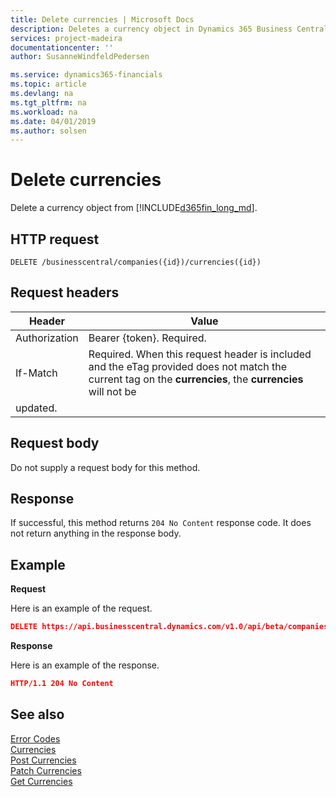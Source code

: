 ```yaml
---
title: Delete currencies | Microsoft Docs
description: Deletes a currency object in Dynamics 365 Business Central.
services: project-madeira
documentationcenter: ''
author: SusanneWindfeldPedersen

ms.service: dynamics365-financials
ms.topic: article
ms.devlang: na
ms.tgt_pltfrm: na
ms.workload: na
ms.date: 04/01/2019
ms.author: solsen
---
```


# Delete currencies
Delete a currency object from [!INCLUDE[d365fin_long_md](../../includes/d365fin_long_md.md)].

## HTTP request
```
DELETE /businesscentral/companies({id})/currencies({id})
```

## Request headers

|Header|Value|
|------|-----|
|Authorization  |Bearer {token}. Required. |
|If-Match       |Required. When this request header is included and the eTag provided does not match the current tag on the **currencies**, the **currencies** will not be
 updated. |

## Request body
Do not supply a request body for this method.

## Response
If successful, this method returns ```204 No Content``` response code. It does not return anything in the response body.

## Example

**Request**

Here is an example of the request.

```json
DELETE https://api.businesscentral.dynamics.com/v1.0/api/beta/companies({id})/currencies({id})
```

**Response** 

Here is an example of the response. 

```json
HTTP/1.1 204 No Content
```

## See also



[Error Codes](../dynamics_error_codes.md)  
[Currencies](../resources/dynamics_currencies.md)  
[Post Currencies](dynamics_create_currencies.md)  
[Patch Currencies](dynamics_currencies_update.md)  
[Get Currencies](dynamics_currencies_get.md)  